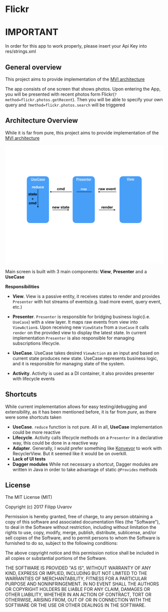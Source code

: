 # Flickr

# <a name="notice" />IMPORTANT

In order for this app to work properly, please insert your Api Key into res/strings.xml

## <a name="general-overview" />General overview

This project aims to provide implementation of the [MVI architecture](http://hannesdorfmann.com/android/mosby3-mvi-1)

The app consists of one screen that shows photos. Upon entering the App,
you will be presented with recent photos form Flickr(`?method=flickr.photos.getRecent`).
Then you will be able to specify your own query and `?method=flickr.photos.search` will be triggered

## <a name="architecture-overview" />Architecture Overview
While it is far from pure, this project aims to provide implementation
of the [MVI architecture](http://hannesdorfmann.com/android/mosby3-mvi-1)

![Alt text](scheme.jpeg?raw=true)

Main screen is built with 3 main components: **View**, **Presenter** and a **UseCase**

**Responsibilities**
* **View**. View is a passive entity, it receives states to render and
provides `Presenter` with hot streams of events(e.g. load more event, query event, etc.)

* **Presenter**. `Presenter` is responsible for bridging business logic(i.e. `UseCase`)
with a view layer. It maps raw events from view into `ViewAction`s.
Upon receiving new `ViewState` from a `UseCase` it calls
`render` on the provided view to display the latest state.
In current implementation `Presenter` is also responsible
for managing subscriptions lifecycle.

* **UseCase**. UseCase takes desired `ViewAction` as an input and based
 on current state produces new state. UseCase represents business logic,
 and it is responsible for managing state of the system.

 * **Activity**. Activity is used as a DI container, it also provides
 presenter with lifecycle events


## <a name="short_cuts" />Shortcuts

While current implementation allows for easy testing/debugging and extensibility,
as it has been mentioned before, it is far from _pure_, as there were some shortcuts taken

* **UseCase**. `reduce` function is not pure. All in all, **UseCase**
implementation could be more reactive
* **Lifecycle**. Activity calls lifecycle methods on a `Presenter` in a
 declarative way, this could be done in a reactive way
* **Adapter**. Generally, I would prefer something like [Konveyor](https://github.com/avito-tech/Konveyor)
 to work with RecyclerView. But it seemed like it would be on overkill.
* **Lack of UI tests**
* **Dagger modules** While not necessary a shortcut, Dagger modules are written
in Java in order to take advantage of static `@Provides` methods

License
-------
The MIT License (MIT)

Copyright (c) 2017 Filipp Uvarov

Permission is hereby granted, free of charge, to any person obtaining a copy
of this software and associated documentation files (the "Software"), to deal
in the Software without restriction, including without limitation the rights
to use, copy, modify, merge, publish, distribute, sublicense, and/or sell
copies of the Software, and to permit persons to whom the Software is
furnished to do so, subject to the following conditions:

The above copyright notice and this permission notice shall be included in all
copies or substantial portions of the Software.

THE SOFTWARE IS PROVIDED "AS IS", WITHOUT WARRANTY OF ANY KIND, EXPRESS OR
IMPLIED, INCLUDING BUT NOT LIMITED TO THE WARRANTIES OF MERCHANTABILITY,
FITNESS FOR A PARTICULAR PURPOSE AND NONINFRINGEMENT. IN NO EVENT SHALL THE
AUTHORS OR COPYRIGHT HOLDERS BE LIABLE FOR ANY CLAIM, DAMAGES OR OTHER
LIABILITY, WHETHER IN AN ACTION OF CONTRACT, TORT OR OTHERWISE, ARISING FROM,
OUT OF OR IN CONNECTION WITH THE SOFTWARE OR THE USE OR OTHER DEALINGS IN THE
SOFTWARE.